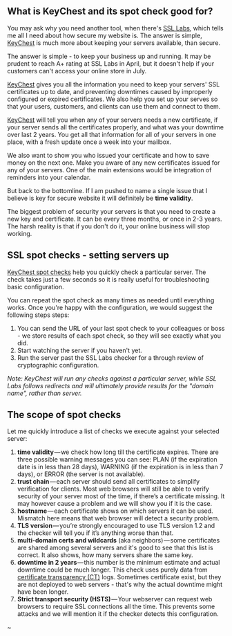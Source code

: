 ## What is KeyChest and its spot check good for?

You may ask why you need another tool, when there's [SSL Labs](https://www.ssllabs.com/ssltest), which tells me all I need about how secure my website is. The answer is simple, [KeyChest](https://keychest.net) 
is much more about keeping your servers available, than secure.

The answer is simple - to keep your business up and running. It may be prudent to reach A+ rating at SSL Labs in April, but it doesn't help if your customers can't access your online store in July.

[KeyChest](https://keychest.net) gives you all the information you need to keep your servers' SSL certificates up to date, and preventing downtimes caused by improperly configured or expired certificates. We also help you set up your serves so that your users, customers, and clients can use them and connect to them.
 
[KeyChest](https://keychest.net) will tell you when any of your servers needs a new certificate, if your server sends all the certificates properly, and what was your downtime over last 2 years. You get all that information for all of your servers in one place, with a fresh update once a week into your mailbox.

We also want to show you who issued your certificate and how to save money on 
the next one. Make you aware of any new certificates issued for any of your servers. One of the main extensions would be integration of reminders into your calendar. 

But back to the bottomline. If I am pushed to name a single issue that I believe is key for secure website it will definitely be **time validity**.

The biggest problem of security your servers is that you need to create a new key and certificate. It can be every three months, or once in 2-3 years. The harsh reality is that if you don't do it, your online business will stop working.

## SSL spot checks - setting servers up

[KeyChest spot checks](https://keychest.net) help you quickly check a particular server. The check takes just a few seconds so it is really useful for troubleshooting basic configuration. 

You can repeat the spot check as many times as needed until everything works. Once you're happy with the configuration, we would suggest the following steps steps:

1. You can send the URL of your last spot check to your colleagues or boss - we store results of each spot check, so they will see exactly what you did.
2. Start watching the server if you haven't yet.
3. Run the server past the SSL Labs checker for a through review of cryptographic configuration.

_Note: KeyChest will run any checks against a particular server, while SSL Labs follows redirects and will ultimately provide results for the "domain name", rather than server._

## The scope of spot checks

Let me quickly introduce a list of checks we execute against your selected server:

1. **time validity** — we check how long till the certificate expires. There are three possible warning messages you can see: PLAN (if the expiration date is in less than 28 days), WARNING (if the expiration is in less than 7 days), or ERROR (the server is not available).
2. **trust chain** — each server should send all certificates to simplify verification for clients. Most web browsers will still be able to verify security of your server most of the time, if there’s a certificate missing. It may however cause a problem and we will show you if it is the case.
3. **hostname** — each certificate shows on which servers it can be used. Mismatch here means that web browser will detect a security problem.
4. **TLS version** — you’re strongly encouraged to use TLS version 1.2 and the checker will tell you if it’s anything worse than that.
5. **multi-domain certs and wildcards** (aka neighbors) — some certificates are shared among several servers and it's good to see that this list is correct. It also shows, how many servers share the same key.
6. **downtime in 2 years** — this number is the minimum estimate and actual downtime could be much longer. This check uses purely data from [certificate transparency (CT)](https://www.certificate-transparency.org/) logs. Sometimes certificate exist, but they are not deployed to web servers - that's why the actual downtime might have been longer.
7. **Strict transport security (HSTS)** — Your webserver can request web browsers to require SSL connections all the time. This prevents some attacks and we will mention it if the checker detects this configuration.

~                                                                                                                                          